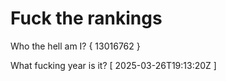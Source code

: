 # Fuck the rankings

Who the hell am I?
{ 13016762 }

What fucking year is it?
[ 2025-03-26T19:13:20Z ]
